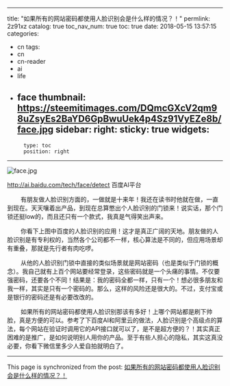 
---
title: "如果所有的网站密码都使用人脸识别会是什么样的情况？！"
permlink: 2z91xz
catalog: true
toc_nav_num: true
toc: true
date: 2018-05-15 13:57:15
categories:
- cn
tags:
- cn
- cn-reader
- ai
- life
- face
thumbnail: https://steemitimages.com/DQmcGXcV2qm98uZsyEs2BaYD6GpBwuUek4p4Sz91VyEZe8b/face.jpg
sidebar:
    right:
        sticky: true
widgets:
    -
        type: toc
        position: right
---


![face.jpg](https://steemitimages.com/DQmcGXcV2qm98uZsyEs2BaYD6GpBwuUek4p4Sz91VyEZe8b/face.jpg)

http://ai.baidu.com/tech/face/detect
百度AI平台

&nbsp;&nbsp;&nbsp;&nbsp;&nbsp;&nbsp;&nbsp;&nbsp;有朋友做人脸识别方面的，一做就是十来年！我还在读书时他就在做，一直到现在。天天嚷着出产品，到现在总算憋出个人脸识别的门锁来！说实话，那个门锁还挺low的，而且还只有一个款式，我真是气得笑出声来。

&nbsp;&nbsp;&nbsp;&nbsp;&nbsp;&nbsp;&nbsp;&nbsp;你看下上图中百度的人脸识别的应用！这才是真正广阔的天地。朋友做的人脸识别是有专利权的，当然各个公司都不一样，核心算法是不同的，但应用场景却有重叠，那就是先行者有肉吃啰。

&nbsp;&nbsp;&nbsp;&nbsp;&nbsp;&nbsp;&nbsp;&nbsp;从他的人脸识别门锁中直接的类似场景就是网站密码（也是类似于门锁的概念）。我自己就有上百个网站要经常登录，这些密码就是一个头痛的事情。不仅要强密码，还要各个不同！结果是：我的密码全都一样，只有一个！想必很多朋友和我一样，其实是只有一个密码的。那么，这样的风险还是很大的。不过，支付宝或是银行的密码还是有必要改改的。

&nbsp;&nbsp;&nbsp;&nbsp;&nbsp;&nbsp;&nbsp;&nbsp;如果所有的网站密码都使用人脸识别那该有多好！上哪个网站都是刷下帅脸，真是方便的可以。参考了下百度AI和阿里云的做法，人脸识别是个高级点的算法，每个网站在验证时调用它的API接口就可以了，是不是超方便的？！其实真正困难的是推广，是如何说明别人用你的产品。至于有些人担心的隐私，其实这真没必要，你看下微信里多少人爱自拍就明白了。

- - -

This page is synchronized from the post: [如果所有的网站密码都使用人脸识别会是什么样的情况？！](https://steemit.com/@lemooljiang/2z91xz)
